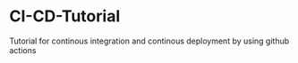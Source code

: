 # CI-CD-Tutorial
Tutorial for continous integration and continous deployment by using github actions
